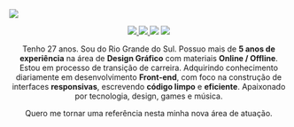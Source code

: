 <img align="center" src="https://i.imgur.com/jXIE1sF.jpg" />
<br/>
<p align="center">
  <a href="mailto:lucasbresolin@live.com">
    <img src="https://img.shields.io/badge/-lucasbresolin@live.com-6633cc?style=flat-square&logo=Gmail&logoColor=white&link=mailto:lucasbresolin@live.com" />
  </a>
  <a href="https://www.linkedin.com/in/lucasbresolin">
    <img src="https://img.shields.io/badge/-Lucas%20Bresolin-6633cc?style=flat-square&logo=Linkedin&logoColor=white&link=https://www.linkedin.com/in/lucasbresolin" />
  </a>
  <a>
    <img src="https://img.shields.io/badge/Lucas Bresolin%238277-6633cc?style=flat-square&logo=Discord&logoColor=white" />
  </a>
  <a href="https://github.com/lucasbresolin/?tab=follow">
    <img src="https://img.shields.io/github/followers/lucasbresolin?label=Follow&style=social" />
  </a>
</p>

<p align="center"> Tenho 27 anos. Sou do Rio Grande do Sul. Possuo mais de <strong>5 anos de experiência</strong> na área de <strong>Design Gráfico</strong> com materiais <strong>Online / Offline</strong>. Estou em processo de transição de carreira. Adquirindo conhecimento diariamente em desenvolvimento <strong>Front-end</strong>, com foco na construção de interfaces <strong>responsivas</strong>, escrevendo <strong>código limpo</strong> e <strong>eficiente</strong>. Apaixonado por tecnologia, design, games e música. </p>
<p align="center"> Quero me tornar uma referência nesta minha nova área de atuação. </p>

